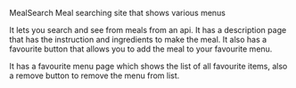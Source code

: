 MealSearch
Meal searching site that shows various menus

It lets you search and see from meals from an api. It has a description page that has the instruction and ingredients to make the meal. It also has a favourite button that allows you to add the meal to your favourite menu.

It has a favourite menu page which shows the list of all favourite items, also a remove button to remove the menu from list.
